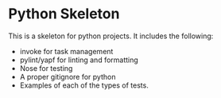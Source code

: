 Python Skeleton
===============

This is a skeleton for python projects. It includes the following:
  * invoke for task management
  * pylint/yapf for linting and formatting
  * Nose for testing
  * A proper gitignore for python
  * Examples of each of the types of tests.
